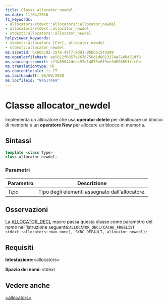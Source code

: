 ```yaml
---
title: Classe allocator_newdel
ms.date: 11/04/2016
f1_keywords:
- allocators/stdext::allocators::allocator_newdel
- allocators/stdext::allocator_newdel
- stdext::allocators::allocator_newdel
helpviewer_keywords:
- stdext::allocators [C++], allocator_newdel
- stdext::allocator_newdel
ms.assetid: 62666cd2-3afe-49f7-9dd1-9bbbb154da98
ms.openlocfilehash: aa5012f6657b2676756d1d8023274a524b451df3
ms.sourcegitcommit: c21b05042debc97d14875e019ee9d698691ffc0b
ms.translationtype: MT
ms.contentlocale: it-IT
ms.lasthandoff: 06/09/2020
ms.locfileid: "84617469"
---
```

# <a name="allocator_newdel-class"></a>Classe allocator_newdel

Implementa un allocatore che usa **operator delete** per deallocare un blocco di memoria e un **operatore New** per allocare un blocco di memoria.

## <a name="syntax"></a>Sintassi

```cpp
template <class Type>
class allocator_newdel;
```

### <a name="parameters"></a>Parametri

|Parametro|Descrizione|
|---------------|-----------------|
|*Tipo*|Tipo degli elementi assegnato dall'allocatore.|

## <a name="remarks"></a>Osservazioni

La [ALLOCATOR_DECL](allocators-functions.md#allocator_decl) macro passa questa classe come parametro del *nome* nell'istruzione seguente:`ALLOCATOR_DECL(CACHE_FREELIST stdext::allocators::max_none), SYNC_DEFAULT, allocator_newdel);`

## <a name="requirements"></a>Requisiti

**Intestazione:**\<allocators>

**Spazio dei nomi:** stdext

## <a name="see-also"></a>Vedere anche

[\<allocators>](allocators-header.md)
